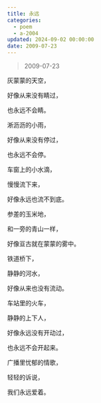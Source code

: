 ```yaml
---
title: 永远
categories:
  - poem
  - a-2004
updated: 2024-09-02 00:00:00
date: 2009-07-23
---
```


> 2009-07-23

灰蒙蒙的天空， 

好像从来没有睛过，
 
也永远不会睛。 

淅沥沥的小雨， 

好像从来没有停过， 

也永远不会停。 

车窗上的小水滴， 

慢慢流下来， 

好像永远也流不到底。 

参差的玉米地， 

和一旁的青山一样， 

好像亘古就在蒙蒙的雾中。 

铁道桥下， 

静静的河水， 

好像从来也没有流动。 

车站里的火车，
 
静静的上下人， 

好像永远没有开动过， 

也永远不会开起来。 

广播里忧郁的情歌， 

轻轻的诉说， 

我们永远爱着。 
